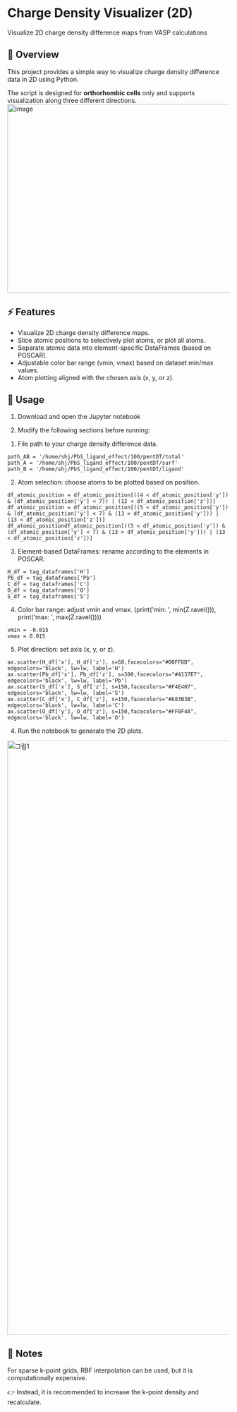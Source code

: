 # Charge Density Visualizer (2D)
Visualize 2D charge density difference maps from VASP calculations

## 📖 Overview
This project provides a simple way to visualize charge density difference data in 2D using Python.

The script is designed for **orthorhombic cells** only and supports visualization along three different directions.
<img width="1545" height="428" alt="image" src="https://github.com/user-attachments/assets/69faa57a-6ab6-41a3-9b3e-bbc988cd99db" />


## ⚡ Features
- Visualize 2D charge density difference maps.
- Slice atomic positions to selectively plot atoms, or plot all atoms.
- Separate atomic data into element-specific DataFrames (based on POSCAR).
- Adjustable color bar range (vmin, vmax) based on dataset min/max values.
- Atom plotting aligned with the chosen axis (x, y, or z).

## 🚀 Usage
1. Download and open the Jupyter notebook

2. Modify the following sections before running:
  1) File path to your charge density difference data.
```
path_AB = '/home/shj/PbS_ligand_effect/100/pentDT/total' 
path_A = '/home/shj/PbS_ligand_effect/100/pentDT/surf' 
path_B = '/home/shj/PbS_ligand_effect/100/pentDT/ligand'
```

  2) Atom selection: choose atoms to be plotted based on position.
```
df_atomic_position = df_atomic_position[((4 < df_atomic_position['y']) & (df_atomic_position['y'] < 7)) | (12 < df_atomic_position['z'])]
df_atomic_position = df_atomic_position[((5 < df_atomic_position['y']) & (df_atomic_position['y'] < 7) & (13 > df_atomic_position['y'])) | (13 < df_atomic_position['z'])]
df_atomic_positiondf_atomic_position[((5 < df_atomic_position['y']) & (df_atomic_position['y'] < 7) & (13 > df_atomic_position['y'])) | (13 < df_atomic_position['z'])]
```

  3) Element-based DataFrames: rename according to the elements in POSCAR.
```
H_df = tag_dataframes['H']
Pb_df = tag_dataframes['Pb']
C_df = tag_dataframes['C']
O_df = tag_dataframes['O']
S_df = tag_dataframes['S']
```

  4) Color bar range: adjust vmin and vmax.
    (print('min: ', min(Z.ravel())), print('max: ', max(Z.ravel())))
```
vmin = -0.015
vmax = 0.015
```
 
  5) Plot direction: set axis (x, y, or z).
```
ax.scatter(H_df['x'], H_df['z'], s=50,facecolors="#00FFDD", edgecolors='black', lw=lw, label='H')
ax.scatter(Pb_df['x'], Pb_df['z'], s=300,facecolors="#4137E7", edgecolors='black', lw=lw, label='Pb')
ax.scatter(S_df['x'], S_df['z'], s=150,facecolors="#F4E407", edgecolors='black', lw=lw, label='S')
ax.scatter(C_df['x'], C_df['z'], s=150,facecolors="#E83B3B", edgecolors='black', lw=lw, label='C')
ax.scatter(O_df['y'], O_df['z'], s=150,facecolors="#FF0F4A", edgecolors='black', lw=lw, label='O')
```

4. Run the notebook to generate the 2D plots.
<img width="3305" height="1348" alt="그림1" src="https://github.com/user-attachments/assets/e6db572f-647c-4309-b729-fc68c98e82ef" />


## 📌 Notes
For sparse k-point grids, RBF interpolation can be used, but it is computationally expensive.

👉 Instead, it is recommended to increase the k-point density and recalculate.


